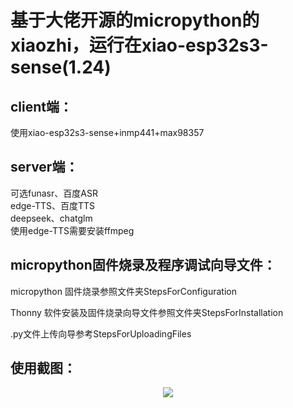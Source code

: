 # 基于大佬开源的micropython的xiaozhi，运行在xiao-esp32s3-sense(1.24)

## client端：
  使用xiao-esp32s3-sense+inmp441+max98357

## server端：
  可选funasr、百度ASR  
  edge-TTS、百度TTS  
  deepseek、chatglm  
  使用edge-TTS需要安装ffmpeg  
  

## micropython固件烧录及程序调试向导文件：
  micropython 固件烧录参照文件夹StepsForConfiguration  
  
  Thonny 软件安装及固件烧录向导文件参照文件夹StepsForInstallation  
  
  .py文件上传向导参考StepsForUploadingFiles  
  

## 使用截图：
<div align="center">
  <img src="https://github.com/zhou19830318/xiaozhi_micropython/blob/main/xiaozhi%20_AI.png">
</div>

